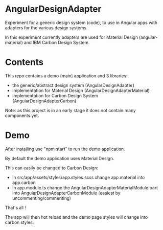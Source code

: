 # AngularDesignAdapter

Experiment for a generic design system (code), to use in Angular apps with adapters for the various design systems.

In this experiment currently adapters are used for Material Design (angular-material) and IBM Carbon Design System.

# Contents

This repo contains a demo (main) application and 3 libraries:
- the generic/abstract design system (AngularDesignAdapter)
- implementation for Material Design (AngularDesignAdapterMaterial)
- implementation for Carbon Design System (AngularDesignAdapterCarbon)

Note: as this project is in an early stage it does not contain many components yet.

# Demo

After installing use "npm start" to run the demo application.

By default the demo application uses Material Design.

This can easily be changed to Carbon Design:
- in src/app/assets/styles/app.styles.scss change app.material into app.carbon
- in app.module.ts change the AngularDesignAdapterMaterialModule part into AngularDesignAdapterCarbonModule (easiest by uncommenting/commenting)

That's all !

The app will then hot reload and the demo page styles will change into carbon styles.
  
